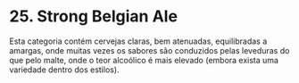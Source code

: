 # 25. Strong Belgian Ale

Esta categoria contém cervejas claras, bem atenuadas, equilibradas a amargas, onde muitas vezes os sabores são conduzidos pelas leveduras do que pelo malte, onde o teor alcoólico é mais elevado (embora exista uma variedade dentro dos estilos).